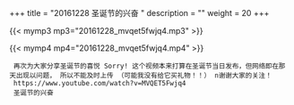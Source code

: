 +++
title = "20161228  圣诞节的兴奋 "
description = ""
weight = 20
+++

{{< mymp3 mp3="20161228_mvqet5fwjq4.mp3" >}}

{{< mymp4 mp4="20161228_mvqet5fwjq4.mp4" >}}

     再次为大家分享圣诞节的喜悦 Sorry! 这个视频本来打算在圣诞节当日发布，但网络即在那天出现以问题， 所以不能及时上传 （可能我没有给它买礼物！！） n谢谢大家的关注！ 
     https://www.youtube.com/watch?v=MVQET5Fwjq4 
     圣诞节的兴奋 
